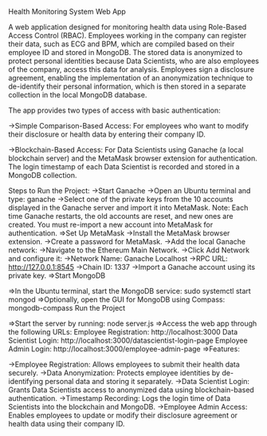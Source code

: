 Health Monitoring System Web App

A web application designed for monitoring health data using Role-Based Access Control (RBAC). Employees working in the company can register their data, such as ECG and BPM, which are compiled based on their employee ID and stored in MongoDB. The stored data is anonymized to protect personal identities because Data Scientists, who are also employees of the company, access this data for analysis.
Employees sign a disclosure agreement, enabling the implementation of an anonymization technique to de-identify their personal information, which is then stored in a separate collection in the local MongoDB database.

The app provides two types of access with basic authentication:

->Simple Comparison-Based Access: For employees who want to modify their disclosure or health data by entering their company ID.

->Blockchain-Based Access: For Data Scientists using Ganache (a local blockchain server) and the MetaMask browser extension for authentication. The login timestamp of each Data Scientist is recorded and stored in a MongoDB collection.

Steps to Run the Project:
->Start Ganache
->Open an Ubuntu terminal and type:
         ganache
->Select one of the private keys from the 10 accounts displayed in the Ganache server and import it into MetaMask.
Note: Each time Ganache restarts, the old accounts are reset, and new ones are created. You must re-import a new account into MetaMask for authentication.
=>Set Up MetaMask
->Install the MetaMask browser extension.
->Create a password for MetaMask.
->Add the local Ganache network:
->Navigate to the Ethereum Main Network.
->Click Add Network and configure it:
->Network Name: Ganache Localhost
->RPC URL: http://127.0.0.1:8545
->Chain ID: 1337
->Import a Ganache account using its private key.
=>Start MongoDB

=>In the Ubuntu terminal, start the MongoDB service:
        sudo systemctl start mongod
=>Optionally, open the GUI for MongoDB using Compass:
        mongodb-compass
Run the Project

=>Start the server by running:
        node server.js
=>Access the web app through the following URLs:
Employee Registration: 
         http://localhost:3000
Data Scientist Login: 
         http://localhost:3000/datascientist-login-page
Employee Admin Login: 
         http://localhost:3000/employee-admin-page
=>Features:

->Employee Registration: Allows employees to submit their health data securely.
->Data Anonymization: Protects employee identities by de-identifying personal data and storing it separately.
->Data Scientist Login: Grants Data Scientists access to anonymized data using blockchain-based authentication.
->Timestamp Recording: Logs the login time of Data Scientists into the blockchain and MongoDB.
->Employee Admin Access: Enables employees to update or modify their disclosure agreement or health data using their company ID.
